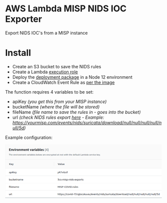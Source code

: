 # AWS Lambda MISP NIDS IOC Exporter
Export NIDS IOC's from a MISP instance

# Install

- Create an S3 bucket to save the NIDS rules
- Create a Lambda [execution role](./iam-role.json)
- Deploy the [deployment package](deployment-package.zip) in a Node 12 environment
- Create a CloudWatch Event Rule as [per the image](cwe-rule.png)

The function requires 4 variables to be set:

- apiKey *(you get this from your MISP instance)*
- bucketName *(where the file will be stored)*
- fileName *(file name to save the rules in - goes into the bucket)*
- url *(check NIDS rules export [here](https://www.circl.lu/doc/misp/automation/#events-management) - Example: https://yourmisp.com/events/nids/suricata/download/null/null/null/null/null/5d)*

Example configuration:

![image](./imgs/example.png)
